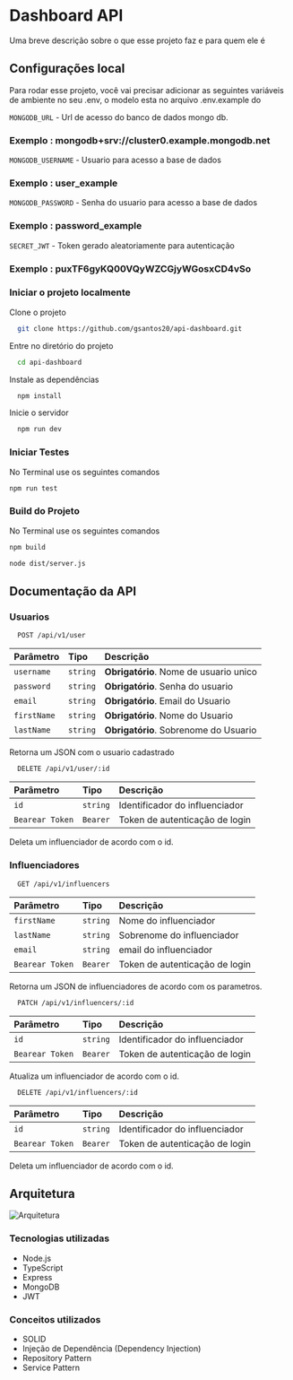 
# Dashboard API

Uma breve descrição sobre o que esse projeto faz e para quem ele é


## Configurações local

Para rodar esse projeto, você vai precisar adicionar as seguintes variáveis de ambiente no seu .env, o modelo esta no arquivo .env.example do

`MONGODB_URL` - Url de acesso do banco de dados mongo db.

### Exemplo : mongodb+srv://cluster0.example.mongodb.net

`MONGODB_USERNAME` - Usuario para acesso a base de dados

### Exemplo : user_example 

`MONGODB_PASSWORD` - Senha do usuario para acesso a base de dados

### Exemplo : password_example

`SECRET_JWT` - Token gerado aleatoriamente para autenticação

### Exemplo : puxTF6gyKQ00VQyWZCGjyWGosxCD4vSo

### Iniciar o projeto localmente

Clone o projeto

```bash
  git clone https://github.com/gsantos20/api-dashboard.git
```

Entre no diretório do projeto

```bash
  cd api-dashboard
```

Instale as dependências

```bash
  npm install
```

Inicie o servidor

```bash
  npm run dev
```

### Iniciar Testes

No Terminal use os seguintes comandos

```bash
npm run test
```

### Build do Projeto

No Terminal use os seguintes comandos

```bash
npm build

node dist/server.js
```


## Documentação da API


### Usuarios

```http
  POST /api/v1/user
```

| Parâmetro   | Tipo       | Descrição                           |
| :---------- | :--------- | :---------------------------------- |
| `username` | `string` | **Obrigatório**. Nome de usuario unico |
| `password` | `string` | **Obrigatório**. Senha do usuario |
| `email` | `string` | **Obrigatório**. Email do Usuario |
| `firstName` | `string` | **Obrigatório**. Nome do Usuario |
| `lastName` | `string` | **Obrigatório**. Sobrenome do Usuario |

Retorna um JSON com o usuario cadastrado

```http
  DELETE /api/v1/user/:id
```

| Parâmetro   | Tipo       | Descrição                                   |
| :---------- | :--------- | :------------------------------------------ |
| `id`      | `string` | Identificador do influenciador |      
| `Bearear Token`      | `Bearer` | Token de autenticação de login |

Deleta um influenciador de acordo com o id.


### Influenciadores

```http
  GET /api/v1/influencers
```

| Parâmetro   | Tipo       | Descrição                                   |
| :---------- | :--------- | :------------------------------------------ |
| `firstName`      | `string` | Nome do influenciador |
| `lastName`      | `string` | Sobrenome do influenciador |
| `email`      | `string` | email do influenciador |
| `Bearear Token`      | `Bearer` | Token de autenticação de login |

Retorna um JSON de influenciadores de acordo com os parametros.


```http
  PATCH /api/v1/influencers/:id
```

| Parâmetro   | Tipo       | Descrição                                   |
| :---------- | :--------- | :------------------------------------------ |
| `id`      | `string` | Identificador do influenciador |      
| `Bearear Token`      | `Bearer` | Token de autenticação de login |

Atualiza um influenciador de acordo com o id.

```http
  DELETE /api/v1/influencers/:id
```

| Parâmetro   | Tipo       | Descrição                                   |
| :---------- | :--------- | :------------------------------------------ |
| `id`      | `string` | Identificador do influenciador |      
| `Bearear Token`      | `Bearer` | Token de autenticação de login |

Deleta um influenciador de acordo com o id.


## Arquitetura

![Arquitetura](https://imgur.com/k5mXFoZ.png)
####
### Tecnologias utilizadas

- Node.js
- TypeScript
- Express
- MongoDB
- JWT

### Conceitos utilizados

- SOLID
- Injeção de Dependência (Dependency Injection)
- Repository Pattern
- Service Pattern


